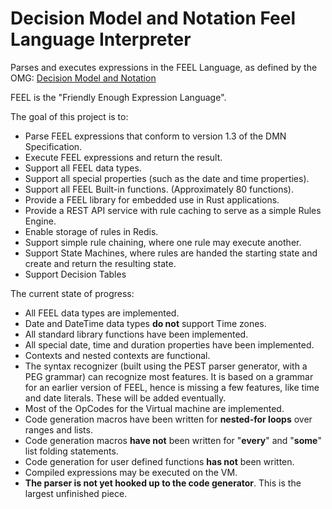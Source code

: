 # Decision Model and Notation Feel Language Interpreter

Parses and executes expressions in the FEEL Language, as defined by the OMG: [Decision Model and Notation](https://www.omg.org/dmn/)

FEEL is the "Friendly Enough Expression Language".

The goal of this project is to:

 - Parse FEEL expressions that conform to version 1.3 of the DMN Specification.
 - Execute FEEL expressions and return the result.
 - Support all FEEL data types.
 - Support all special properties (such as the date and time properties).
 - Support all FEEL Built-in functions. (Approximately 80 functions).
 - Provide a FEEL library for embedded use in Rust applications.
 - Provide a REST API service with rule caching to serve as a simple Rules Engine.
 - Enable storage of rules in Redis.
 - Support simple rule chaining, where one rule may execute another.
 - Support State Machines, where rules are handed the starting state and create and return the resulting state.
 - Support Decision Tables
 
 The current state of progress:

 - All FEEL data types are implemented.
 - Date and DateTime data types **do not** support Time zones.
 - All standard library functions have been implemented.
 - All special date, time and duration properties have been implemented.
 - Contexts and nested contexts are functional.
 - The syntax recognizer (built using the PEST parser generator, with a PEG grammar) can recognize most features. It is based on a grammar for an earlier version of FEEL, hence is missing a few features, like time and date literals. These will be added eventually.
 - Most of the OpCodes for the Virtual machine are implemented.
 - Code generation macros have been written for **nested-for loops** over ranges and lists.
 - Code generation macros **have not** been written for "**every**" and "**some**" list folding statements.
 - Code generation for user defined functions **has not** been written.
 - Compiled expressions may be executed on the VM.
 - **The parser is not yet hooked up to the code generator**. This is the largest unfinished piece.

